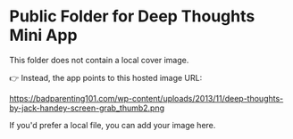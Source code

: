 # Public Folder for Deep Thoughts Mini App

This folder does not contain a local cover image.

👉 Instead, the app points to this hosted image URL:

https://badparenting101.com/wp-content/uploads/2013/11/deep-thoughts-by-jack-handey-screen-grab_thumb2.png

If you'd prefer a local file, you can add your image here.
